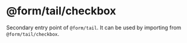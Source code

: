 # @form/tail/checkbox

Secondary entry point of `@form/tail`. It can be used by importing from `@form/tail/checkbox`.
